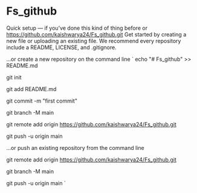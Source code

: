# Fs_github

Quick setup — if you’ve done this kind of thing before
or	
https://github.com/kaishwarya24/Fs_github.git
Get started by creating a new file or uploading an existing file. We recommend every repository include a README, LICENSE, and .gitignore.

…or create a new repository on the command line
`
echo "# Fs_github" >> README.md

git init

git add README.md

git commit -m "first commit"

git branch -M main

git remote add origin https://github.com/kaishwarya24/Fs_github.git

git push -u origin main

…or push an existing repository from the command line

git remote add origin https://github.com/kaishwarya24/Fs_github.git

git branch -M main

git push -u origin main
`
